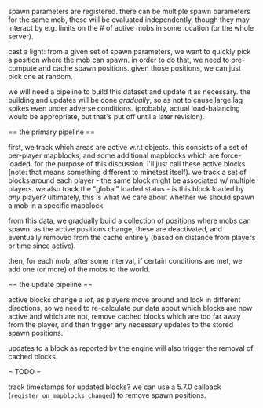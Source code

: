 spawn parameters are registered. there can be multiple spawn parameters for the same mob, these will be evaluated
independently, though they may interact by e.g. limits on the # of active mobs in some location (or the whole server).

cast a light: from a given set of spawn parameters, we want to quickly pick a position where the mob can spawn. in order
to do that, we need to pre-compute and cache spawn positions. given those positions, we can just pick one at random.

we will need a pipeline to build this dataset and update it as necessary. the building and updates will be done
*gradually*, so as not to cause large lag spikes even under adverse conditions. (probably, actual load-balancing
would be appropriate, but that's put off until a later revision).

== the primary pipeline ==

first, we track which areas are active w.r.t objects. this consists of a set of per-player mapblocks, and some
additional mapblocks which are force-loaded. for the purpose of this discussion, i'll just call these active
blocks (note: that means something different to minetest itself). we track a set of blocks around each player -
the same block might be associated w/ multiple players. we also track the "global" loaded status - is this block loaded
by *any* player? ultimately, this is what we care about whether we should spawn a mob in a specific mapblock.

from this data, we gradually build a collection of positions where mobs can spawn. as the active positions change, these
are deactivated, and eventually removed from the cache entirely (based on distance from players or time since active).

then, for each mob, after some interval, if certain conditions are met, we add one (or more) of the mobs to the world.

== the update pipeline ==

active blocks change a *lot*, as players move around and look in different directions, so we need to re-calculate our
data about which blocks are now active and which are not, remove cached blocks which are too far away from the player,
and then trigger any necessary updates to the stored spawn positions.

updates to a block as reported by the engine will also trigger the removal of cached blocks.

= TODO =

track timestamps for updated blocks? we can use a 5.7.0 callback (`register_on_mapblocks_changed`) to remove spawn
positions.

